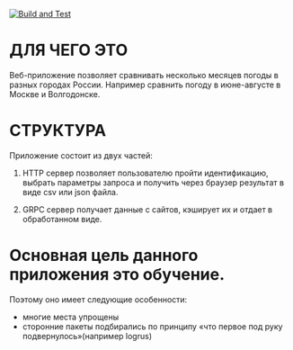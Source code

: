 [![Build and Test](https://github.com/ffo32167/weather/workflows/Go/badge.svg)](https://github.com/ffo32167/weather/actions)


ДЛЯ ЧЕГО ЭТО
=====================
Веб-приложение позволяет сравнивать несколько месяцев погоды в разных городах России. Например сравнить погоду в июне-августе в Москве и Волгодонске.

СТРУКТУРА
=====================
Приложение состоит из двух частей:
1. HTTP сервер позволяет пользователю пройти идентификацию, выбрать параметры запроса и получить через браузер результат в виде csv или json файла.

2. GRPC сервер получает данные с сайтов, кэширует их и отдает в обработанном виде.


Основная цель данного приложения это обучение. 
=====================
Поэтому оно имеет следующие особенности:
* многие места упрощены
* сторонние пакеты подбирались по принципу «что первое под руку подвернулось»(например logrus)
